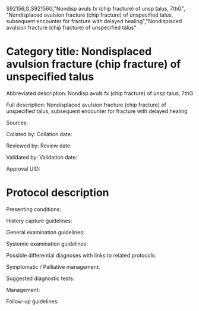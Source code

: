 S92156,G,S92156G,"Nondisp avuls fx (chip fracture) of unsp talus, 7thG", "Nondisplaced avulsion fracture (chip fracture) of unspecified talus, subsequent encounter for fracture with delayed healing","Nondisplaced avulsion fracture (chip fracture) of unspecified talus"
# Category title: Nondisplaced avulsion fracture (chip fracture) of unspecified talus

Abbreviated description: Nondisp avuls fx (chip fracture) of unsp talus, 7thG

Full description: Nondisplaced avulsion fracture (chip fracture) of unspecified talus, subsequent encounter for fracture with delayed healing

Sources:

Collated by:
Collation date:

Reviewed by:
Review date:

Validated by:
Validation date:

Approval UID:

# Protocol description

Presenting conditions:

History capture guidelines:

General examination guidelines:

Systemic examination guidelines:

Possible differential diagnoses with links to related protocols:

Symptomatic / Palliative management:

Suggested diagnostic tests:

Management:

Follow-up guidelines:
